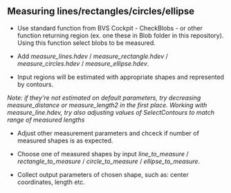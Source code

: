 ## Measuring lines/rectangles/circles/ellipse

* Use standard function from BVS Cockpit - CheckBlobs - or other function returning region (ex. one these in Blob folder in this repository). Using this function select blobs to be measured.

* Add *measure_lines.hdev* / *measure_rectangle.hdev* / *measure_circles.hdev* / *measure_ellipse.hdev*. 

* Input regions will be estimated with appropriate shapes and represented by contours. 

*Note: if they're not estimated on default parameters, try decreasing measure_distance or measure_length2 in the first place. Working with measure_line.hdev, try also adjusting values of SelectContours to match range of measured lengths*  
 
 * Adjust other measurement parameters and chceck if number of measured shapes is as expected.
 
 * Choose one of measured shapes by input *line_to_measure* / *rectangle_to_measure* / *circle_to_measure* / *ellipse_to_measure*.
 
 * Collect output parameters of chosen shape, such as: center coordinates, length etc.
